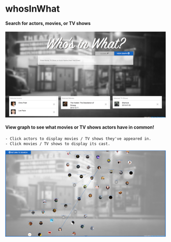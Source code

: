 # whosInWhat

#### Search for actors, movies, or TV shows 

![search](./public/search.png)

#### View graph to see what movies or TV shows actors have in common!  
    - Click actors to display movies / TV shows they've appeared in.
    - Click movies / TV shows to display its cast.
    
![search](./public/graph.png)